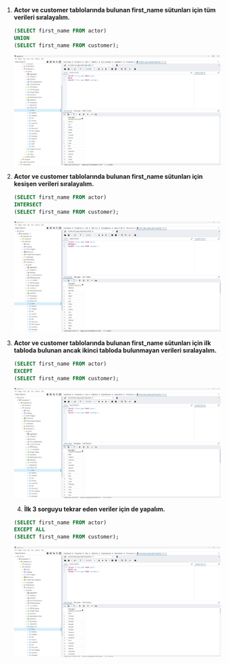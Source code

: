1. **Actor ve customer tablolarında bulunan first_name sütunları için tüm verileri sıralayalım.**

    ```sql
    (SELECT first_name FROM actor)
    UNION
    (SELECT first_name FROM customer);
    ```
    ![Cevap01](https://github.com/mahirozkan/patika-plus-back-end-web-developer/blob/master/week-6/Odev11/s01.png)

2. **Actor ve customer tablolarında bulunan first_name sütunları için kesişen verileri sıralayalım.**

    ```sql
    (SELECT first_name FROM actor)
    INTERSECT
    (SELECT first_name FROM customer);
    ```
    ![Cevap02](https://github.com/mahirozkan/patika-plus-back-end-web-developer/blob/master/week-6/Odev11/s02.png)

3. **Actor ve customer tablolarında bulunan first_name sütunları için ilk tabloda bulunan ancak ikinci tabloda bulunmayan verileri sıralayalım.**

    ```sql
    (SELECT first_name FROM actor)
    EXCEPT
    (SELECT first_name FROM customer);
    ```
    ![Cevap03](https://github.com/mahirozkan/patika-plus-back-end-web-developer/blob/master/week-6/Odev11/s03.png)

   4. **İlk 3 sorguyu tekrar eden veriler için de yapalım.**

    ```sql
    (SELECT first_name FROM actor)
    EXCEPT ALL
    (SELECT first_name FROM customer);
    ```
    ![Cevap04](https://github.com/mahirozkan/patika-plus-back-end-web-developer/blob/master/week-6/Odev11/S04.png)
